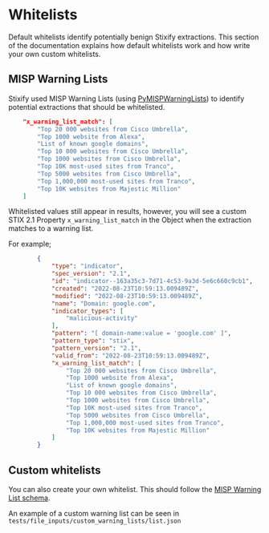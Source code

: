 # Whitelists

Default whitelists identify potentially benign Stixify extractions. This section of the documentation explains how default whitelists work and how write your own custom whitelists.

## MISP Warning Lists

Stixify used MISP Warning Lists (using [PyMISPWarningLists](https://github.com/MISP/PyMISPWarningLists)) to identify potential extractions that should be whitelisted.

```json
	"x_warning_list_match": [
		"Top 20 000 websites from Cisco Umbrella",
		"Top 1000 website from Alexa",
		"List of known google domains",
		"Top 10 000 websites from Cisco Umbrella",
		"Top 1000 websites from Cisco Umbrella",
		"Top 10K most-used sites from Tranco",
		"Top 5000 websites from Cisco Umbrella",
		"Top 1,000,000 most-used sites from Tranco",
		"Top 10K websites from Majestic Million"
    ]
```

Whitelisted values still appear in results, however, you will see a custom STIX 2.1 Property `x_warning_list_match` in the Object when the extraction matches to a warning list.

For example;

```json
        {
            "type": "indicator",
            "spec_version": "2.1",
            "id": "indicator--163a35c3-7d71-4c53-9a3d-5e6c660c9cb1",
            "created": "2022-08-23T10:59:13.009489Z",
            "modified": "2022-08-23T10:59:13.009489Z",
            "name": "Domain: google.com",
            "indicator_types": [
                "malicious-activity"
            ],
            "pattern": "[ domain-name:value = 'google.com' ]",
            "pattern_type": "stix",
            "pattern_version": "2.1",
            "valid_from": "2022-08-23T10:59:13.009489Z",
            "x_warning_list_match": [
                "Top 20 000 websites from Cisco Umbrella",
                "Top 1000 website from Alexa",
                "List of known google domains",
                "Top 10 000 websites from Cisco Umbrella",
                "Top 1000 websites from Cisco Umbrella",
                "Top 10K most-used sites from Tranco",
                "Top 5000 websites from Cisco Umbrella",
                "Top 1,000,000 most-used sites from Tranco",
                "Top 10K websites from Majestic Million"
            ]
        }
```

## Custom whitelists

You can also create your own whitelist. This should follow the [MISP Warning List schema](https://github.com/MISP/misp-warninglists/blob/main/schema.json).

An example of a custom warning list can be seen in `tests/file_inputs/custom_warning_lists/list.json`